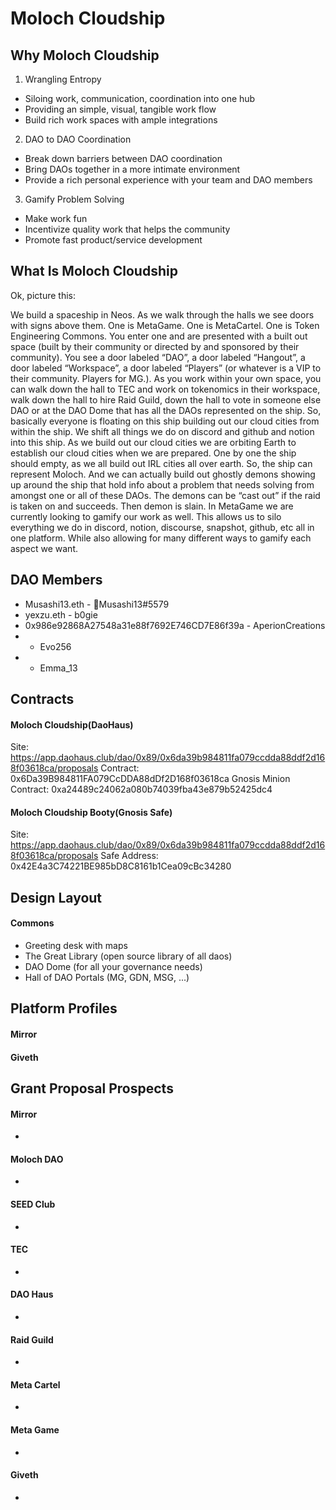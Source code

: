 # Moloch Cloudship

## Why Moloch Cloudship

1. Wrangling Entropy
* Siloing work, communication, coordination into one hub
* Providing an simple, visual, tangible work flow
* Build rich work spaces with ample integrations
2. DAO to DAO Coordination
* Break down barriers between DAO coordination
* Bring DAOs together in a more intimate environment
* Provide a rich personal experience with your team and DAO members
3. Gamify Problem Solving
* Make work fun
* Incentivize quality work that helps the community
* Promote fast product/service development

## What Is Moloch Cloudship

Ok, picture this:

We build a spaceship in Neos. As we walk through the halls we see doors with signs above them. One is MetaGame. One is MetaCartel. One is Token Engineering Commons. You enter one and are presented with a built out space (built by their community or directed by and sponsored by their community). You see a door labeled “DAO”, a door labeled “Hangout”, a door labeled “Workspace”, a door labeled “Players” (or whatever is a VIP to their community. Players for MG.). As you work within your own space, you can walk down the hall to TEC and work on tokenomics in their workspace, walk down the hall to hire Raid Guild, down the hall to vote in someone else DAO or at the DAO Dome that has all the DAOs represented on the ship.
So, basically everyone is floating on this ship building out our cloud cities from within the ship. We shift all things we do on discord and github and notion into this ship. As we build out our cloud cities we are orbiting Earth to establish our cloud cities when we are prepared. One by one the ship should empty, as we all build out IRL cities all over earth. So, the ship can represent Moloch. And we can actually build out ghostly demons showing up around the ship that hold info about a problem that needs solving from amongst one or all of these DAOs.
The demons can be “cast out” if the raid is taken on and succeeds. Then demon is slain.
In MetaGame we are currently looking to gamify our work as well.
This allows us to silo everything we do in discord, notion, discourse, snapshot, github, etc all in one platform.
While also allowing for many different ways to gamify each aspect we want.

## DAO Members

* Musashi13.eth - 🐙Musashi13#5579
* yexzu.eth - b0gie
* 0x986e92868A27548a31e88f7692E746CD7E86f39a - AperionCreations
*  - Evo256
*   - Emma_13

## Contracts

#### Moloch Cloudship(DaoHaus)
Site: https://app.daohaus.club/dao/0x89/0x6da39b984811fa079ccdda88ddf2d168f03618ca/proposals
Contract: 0x6Da39B984811FA079CcDDA88dDf2D168f03618ca
Gnosis Minion Contract: 0xa24489c24062a080b74039fba43e879b52425dc4

#### Moloch Cloudship Booty(Gnosis Safe)
Site: https://app.daohaus.club/dao/0x89/0x6da39b984811fa079ccdda88ddf2d168f03618ca/proposals
Safe Address: 0x42E4a3C74221BE985bD8C8161b1Cea09cBc34280

## Design Layout

#### Commons

* Greeting desk with maps
* The Great Library (open source library of all daos)
* DAO Dome (for all your governance needs)
* Hall of DAO Portals (MG, GDN, MSG, ...)

## Platform Profiles

#### Mirror


#### Giveth


## Grant Proposal Prospects

#### Mirror
* 

#### Moloch DAO
* 

#### SEED Club
* 

#### TEC
* 

#### DAO Haus
* 

#### Raid Guild
* 

#### Meta Cartel
* 

#### Meta Game
*

#### Giveth
*

